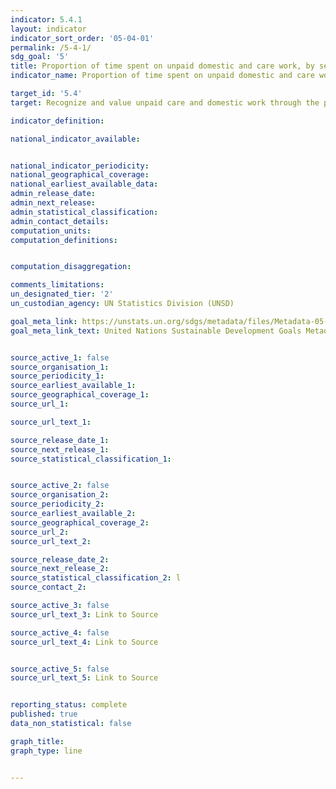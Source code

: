 ```yaml
---
indicator: 5.4.1
layout: indicator
indicator_sort_order: '05-04-01'
permalink: /5-4-1/
sdg_goal: '5'
title: Proportion of time spent on unpaid domestic and care work, by sex, age and location
indicator_name: Proportion of time spent on unpaid domestic and care work, by sex, age and location

target_id: '5.4'
target: Recognize and value unpaid care and domestic work through the provision of public services, infrastructure and social protection policies and the promotion of shared responsibility within the household and the family as nationally appropriate

indicator_definition:

national_indicator_available:


national_indicator_periodicity:
national_geographical_coverage:
national_earliest_available_data:
admin_release_date:
admin_next_release:
admin_statistical_classification:
admin_contact_details:
computation_units:
computation_definitions:


computation_disaggregation:

comments_limitations:
un_designated_tier: '2'
un_custodian_agency: UN Statistics Division (UNSD)

goal_meta_link: https://unstats.un.org/sdgs/metadata/files/Metadata-05-04-01.pdf
goal_meta_link_text: United Nations Sustainable Development Goals Metadata (pdf 894kB)


source_active_1: false
source_organisation_1:
source_periodicity_1:
source_earliest_available_1:
source_geographical_coverage_1:
source_url_1:

source_url_text_1:

source_release_date_1:
source_next_release_1:
source_statistical_classification_1:


source_active_2: false
source_organisation_2:
source_periodicity_2:
source_earliest_available_2:
source_geographical_coverage_2:
source_url_2:
source_url_text_2:

source_release_date_2:
source_next_release_2:
source_statistical_classification_2: l
source_contact_2:

source_active_3: false
source_url_text_3: Link to Source

source_active_4: false
source_url_text_4: Link to Source


source_active_5: false
source_url_text_5: Link to Source


reporting_status: complete
published: true
data_non_statistical: false

graph_title:
graph_type: line


---
```

